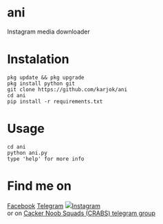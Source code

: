 # ani
Instagram media downloader
# Instalation
```
pkg update && pkg upgrade
pkg install python git
git clone https://github.com/karjok/ani
cd ani
pip install -r requirements.txt

```
# Usage
```
cd ani
python ani.py
type 'help' for more info
```
# Find me on
<a href='https://fb.me/om.karjok'>Facebook</a>
<a href='https://t.me/om_karjok'>Telegram</a>
<img src='https://www.glyphicons.com/img/tools/instagram.svg'/><a href='https://www.instagram.com/karjok.pangesty'>Instagram</a></br>
or on <a href='https://t.me/CRABS_ID'>Cacker Noob Squads (CRABS) telegram group</a>
